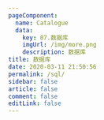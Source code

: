 ```yaml
---
pageComponent: 
  name: Catalogue
  data: 
    key: 07.数据库
    imgUrl: /img/more.png
    description: 数据库
title: 数据库
date: 2020-03-11 21:50:56
permalink: /sql/
sidebar: false
article: false
comment: false
editLink: false
---
```

